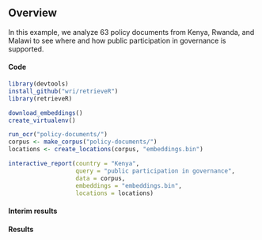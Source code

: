 ## Overview

In this example, we analyze 63 policy documents from Kenya, Rwanda, and Malawi to see where and how public participation in governance is supported.


#### Code
```r
library(devtools)
install_github("wri/retrieveR")
library(retrieveR)

download_embeddings()
create_virtualenv()
```

```r
run_ocr("policy-documents/")
corpus <- make_corpus("policy-documents/")
locations <- create_locations(corpus, "embeddings.bin")
```

```r
interactive_report(country = "Kenya",
                   query = "public participation in governance",
                   data = corpus,
                   embeddings = "embeddings.bin",
                   locations = locations)
```

#### Interim results

#### Results

